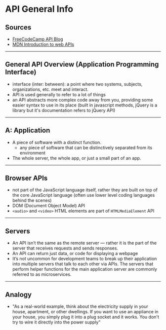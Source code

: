 # API General Info

## Sources

- [FreeCodeCamp API Blog](https://www.freecodecamp.org/news/what-is-an-api-in-english-please-b880a3214a82/)
- [MDN Introduction to web APIs](https://developer.mozilla.org/en-US/docs/Learn/JavaScript/Client-side_web_APIs/Introduction)

---

## General API Overview (Application Programming Interface)

- interface (inter: between): a point where two systems, subjects, organizations, etc. meet and interact.
- API is used generally to refer to a lot of things
- an API abstracts more complex code away from you, providing some easier syntax to use in its place (built in javascript methods, jQuery is a library but it's documentation refers to jQuery API)

---

## A: Application

- A piece of software with a distinct function.
  - any piece of software that can be distinctively separated from its environment
- The whole server, the whole app, or just a small part of an app.

---

## Browser APIs

- not part of the JavaScript language itself, rather they are built on top of the core JavaScript language (often use lower level coding languages behind the scenes)
- DOM (Document Object Model) API
- `<audio>` and `<video>` HTML elements are part of `HTMLMediaElement` API

---

## Servers

- An API isn’t the same as the remote server — rather it is the part of the server that receives requests and sends responses.
- An API can return just data, or code for displaying a webpage
- It’s not uncommon for development teams to break up their application into multiple servers that talk to each other via APIs. The servers that perform helper functions for the main application server are commonly referred to as microservices.

---

## Analogy

- "As a real-world example, think about the electricity supply in your house, apartment, or other dwellings. If you want to use an appliance in your house, you simply plug it into a plug socket and it works. You don't try to wire it directly into the power supply"

